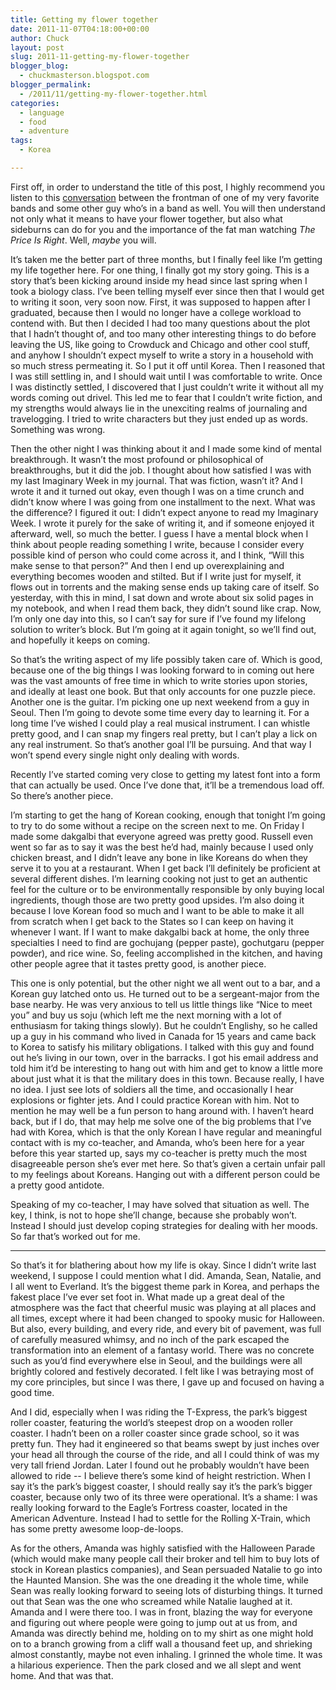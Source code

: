 ```yaml
---
title: Getting my flower together
date: 2011-11-07T04:18:00+00:00
author: Chuck
layout: post
slug: 2011-11-getting-my-flower-together
blogger_blog:
  - chuckmasterson.blogspot.com
blogger_permalink:
  - /2011/11/getting-my-flower-together.html
categories:
  - language
  - food
  - adventure
tags:
  - Korea

---
```

First off, in order to understand the title of this post, I highly recommend
you listen to this [conversation](http://www.youtube.com/watch?v=LtHaqy1j27U)
between the frontman of one of my very favorite bands and some other guy who’s
in a band as well. You will then understand not only what it means to have your
flower together, but also what sideburns can do for you and the importance of
the fat man watching _The Price Is Right_. Well, _maybe_ you will. 


It’s taken me the better part of three months, but I finally feel like I’m
getting my life together here. For one thing, I finally got my story going.
This is a story that’s been kicking around inside my head since last spring
when I took a biology class. I’ve been telling myself ever since then that I
would get to writing it soon, very soon now. First, it was supposed to happen
after I graduated, because then I would no longer have a college workload to
contend with. But then I decided I had too many questions about the plot that I
hadn’t thought of, and too many other interesting things to do before leaving
the US, like going to Crowduck and Chicago and other cool stuff, and anyhow I
shouldn’t expect myself to write a story in a household with so much stress
permeating it. So I put it off until Korea. Then I reasoned that I was still
settling in, and I should wait until I was comfortable to write. Once I was
distinctly settled, I discovered that I just couldn’t write it without all my
words coming out drivel. This led me to fear that I couldn’t write fiction, and
my strengths would always lie in the unexciting realms of journaling and
travelogging. I tried to write characters but they just ended up as words.
Something was wrong.


Then the other night I was thinking about it and I made some kind of mental
breakthrough. It wasn’t the most profound or philosophical of breakthroughs,
but it did the job. I thought about how satisfied I was with my last Imaginary
Week in my journal. That was fiction, wasn’t it? And I wrote it and it turned
out okay, even though I was on a time crunch and didn’t know where I was going
from one installment to the next. What was the difference? I figured it out: I
didn’t expect anyone to read my Imaginary Week. I wrote it purely for the sake
of writing it, and if someone enjoyed it afterward, well, so much the better. I
guess I have a mental block when I think about people reading something I
write, because I consider every possible kind of person who could come across
it, and I think, “Will this make sense to that person?” And then I end up
overexplaining and everything becomes wooden and stilted. But if I write just
for myself, it flows out in torrents and the making sense ends up taking care
of itself. So yesterday, with this in mind, I sat down and wrote about six
solid pages in my notebook, and when I read them back, they didn’t sound like
crap. Now, I’m only one day into this, so I can’t say for sure if I’ve found my
lifelong solution to writer’s block. But I’m going at it again tonight, so
we’ll find out, and hopefully it keeps on coming.


So that’s the writing aspect of my life possibly taken care of. Which is good,
because one of the big things I was looking forward to in coming out here was
the vast amounts of free time in which to write stories upon stories, and
ideally at least one book. But that only accounts for one puzzle piece. Another
one is the guitar. I’m picking one up next weekend from a guy in Seoul. Then
I’m going to devote some time every day to learning it. For a long time I’ve
wished I could play a real musical instrument. I can whistle pretty good, and I
can snap my fingers real pretty, but I can’t play a lick on any real
instrument. So that’s another goal I’ll be pursuing. And that way I won’t spend
every single night only dealing with words.


Recently I’ve started coming very close to getting my latest font into a form
that can actually be used. Once I’ve done that, it’ll be a tremendous load off.
So there’s another piece.


I’m starting to get the hang of Korean cooking, enough that tonight I’m going
to try to do some without a recipe on the screen next to me. On Friday I made
some dakgalbi that everyone agreed was pretty good. Russell even went so far as
to say it was the best he’d had, mainly because I used only chicken breast, and
I didn’t leave any bone in like Koreans do when they serve it to you at a
restaurant. When I get back I’ll definitely be proficient at several different
dishes. I’m learning cooking not just to get an authentic feel for the culture
or to be environmentally responsible by only buying local ingredients, though
those are two pretty good upsides. I’m also doing it because I love Korean food
so much and I want to be able to make it all from scratch when I get back to
the States so I can keep on having it whenever I want. If I want to make
dakgalbi back at home, the only three specialties I need to find are gochujang
(pepper paste), gochutgaru (pepper powder), and rice wine. So, feeling
accomplished in the kitchen, and having other people agree that it tastes
pretty good, is another piece.


This one is only potential, but the other night we all went out to a bar, and a
Korean guy latched onto us. He turned out to be a sergeant-major from the base
nearby. He was very anxious to tell us little things like “Nice to meet you”
and buy us soju (which left me the next morning with a lot of enthusiasm for
taking things slowly). But he couldn’t Englishy, so he called up a guy in his
command who lived in Canada for 15 years and came back to Korea to satisfy his
military obligations. I talked with this guy and found out he’s living in our
town, over in the barracks. I got his email address and told him it’d be
interesting to hang out with him and get to know a little more about just what
it is that the military does in this town. Because really, I have no idea. I
just see lots of soldiers all the time, and occasionally I hear explosions or
fighter jets. And I could practice Korean with him. Not to mention he may well
be a fun person to hang around with. I haven’t heard back, but if I do, that
may help me solve one of the big problems that I’ve had with Korea, which is
that the only Korean I have regular and meaningful contact with is my
co-teacher, and Amanda, who’s been here for a year before this year started up,
says my co-teacher is pretty much the most disagreeable person she’s ever met
here. So that’s given a certain unfair pall to my feelings about Koreans.
Hanging out with a different person could be a pretty good antidote.


Speaking of my co-teacher, I may have solved that situation as well. The key, I
think, is not to hope she’ll change, because she probably won’t. Instead I
should just develop coping strategies for dealing with her moods. So far that’s
worked out for me.


* * *


So that’s it for blathering about how my life is okay. Since I didn’t write
last weekend, I suppose I could mention what I did. Amanda, Sean, Natalie, and
I all went to Everland. It’s the biggest theme park in Korea, and perhaps the
fakest place I’ve ever set foot in. What made up a great deal of the atmosphere
was the fact that cheerful music was playing at all places and all times,
except where it had been changed to spooky music for Halloween. But also, every
building, and every ride, and every bit of pavement, was full of carefully
measured whimsy, and no inch of the park escaped the transformation into an
element of a fantasy world. There was no concrete such as you’d find everywhere
else in Seoul, and the buildings were all brightly colored and festively
decorated. I felt like I was betraying most of my core principles, but since I
was there, I gave up and focused on having a good time.


And I did, especially when I was riding the T-Express, the park’s biggest
roller coaster, featuring the world’s steepest drop on a wooden roller coaster.
I hadn’t been on a roller coaster since grade school, so it was pretty fun.
They had it engineered so that beams swept by just inches over your head all
through the course of the ride, and all I could think of was my very tall
friend Jordan. Later I found out he probably wouldn’t have been allowed to ride
-- I believe there’s some kind of height restriction. When I say it’s the
park’s biggest coaster, I should really say it’s the park’s bigger coaster,
because only two of its three were operational. It’s a shame: I was really
looking forward to the Eagle’s Fortress coaster, located in the American
Adventure. Instead I had to settle for the Rolling X-Train, which has some
pretty awesome loop-de-loops.

As for the others, Amanda was highly satisfied with the Halloween Parade (which
would make many people call their broker and tell him to buy lots of stock in
Korean plastics companies), and Sean persuaded Natalie to go into the Haunted
Mansion. She was the one dreading it the whole time, while Sean was really
looking forward to seeing lots of disturbing things. It turned out that Sean
was the one who screamed while Natalie laughed at it. Amanda and I were there
too. I was in front, blazing the way for everyone and figuring out where people
were going to jump out at us from, and Amanda was directly behind me, holding
on to my shirt as one might hold on to a branch growing from a cliff wall a
thousand feet up, and shrieking almost constantly, maybe not even inhaling. I
grinned the whole time. It was a hilarious experience. Then the park closed and
we all slept and went home. And that was that.

